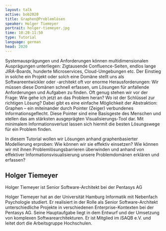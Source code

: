 ```yaml
---
layout: talk
active: bob2020
title: Graphen@Problemlösen
speaker: Holger Tiemeyer
portrait: holger-tiemeyer.jpg
time: 10:20-11:50
type: Tutorial
language: german
head: 2020
---
```


Systemausprägungen und Anforderungen können multidimensionalen
Ausprägungen unterliegen: Zigtausende Confluence-Seiten, endlos lange
JIRA-Boards, hunderte Microservices, Cloud-Umgebungen etc. 
Der Einstieg in solche ein Projekt oder solch eine Domäne stellt uns
als Softwareentwickler oder -architekt oft vor enorme
Herausforderungen: Wir müssen diese Domänen schnell erfassen, um
Lösungen für anfallende Anforderungen und Aufgaben zu finden. Oft
genug stehen wir vor der Frage: Wie gehe ich jetzt an das Problem
heran? Wo ist der Schlüssel zur richtigen Lösung?
Dabei gibt es eine einfache Möglichkeit der Abstraktion: Graphen – ein
miteinander durch Pointer (Zeiger) verbundenes Informationsgeflecht.
Diese Pointer sind eine Basisgeste des Menschen und stellen das am
stärksten ausgeprägten Visualisierungs-Tool dar. Mit minimalem
Informationsverlust lassen sich hiermit die besten Lösungswege für ein
Problem finden.

In diesem Tutorial wollen wir Lösungen anhand graphenbasierter
Modellierung erproben: Wie können wir sie effektiv einsetzen? Wie
können wir mit ihnen Problemlösungsbarrieren überwinden und anhand von
effektiver Informationsvisualisierung unsere Problemdomänen erklären
und erfassen?

## Holger Tiemeyer

Holger Tiemeyer ist Senior Software-Architekt bei der Pentasys AG

Holger Tiemeyer hat an der Universität Hamburg Informatik mit
Nebenfach Psychologie studiert.
Er realisiert in der Rolle als Senior Software-Architekt
unterschiedliche Projekte in verschiedenen Enterprise-Kontexten bei
der Pentasys AG. Seine Hauptaufgabe liegt in dem Entwurf und der
Umsetzung von komplexen Softwarearchitekturen. 
Er ist Mitglied im iSAQB e.V. und leitet dort die Arbeitsgruppe
Hochschulen.

